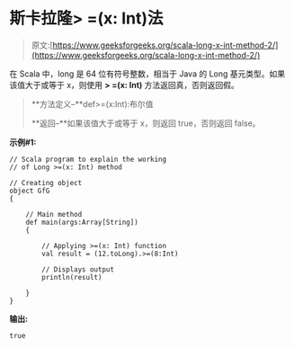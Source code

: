 # 斯卡拉隆> =(x: Int)法

> 原文:[https://www.geeksforgeeks.org/scala-long-x-int-method-2/](https://www.geeksforgeeks.org/scala-long-x-int-method-2/)

在 Scala 中，long 是 64 位有符号整数，相当于 Java 的 Long 基元类型。如果该值大于或等于 x，则使用 **> =(x: Int)** 方法返回真，否则返回假。

> **方法定义–**def>=(x:Int):布尔值
> 
> **返回–**如果该值大于或等于 x，则返回 true，否则返回 false。

**示例#1:**

```
// Scala program to explain the working 
// of Long >=(x: Int) method

// Creating object
object GfG
{ 

    // Main method
    def main(args:Array[String])
    {

        // Applying >=(x: Int) function
        val result = (12.toLong).>=(8:Int)

        // Displays output
        println(result)

    }
} 
```

**输出:**

```
true

```